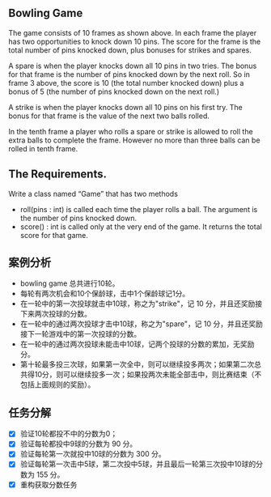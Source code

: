 ## Bowling Game
The game consists of 10 frames as shown above.  In each frame the player has
two opportunities to knock down 10 pins.  The score for the frame is the total
number of pins knocked down, plus bonuses for strikes and spares.

A spare is when the player knocks down all 10 pins in two tries.  The bonus for
that frame is the number of pins knocked down by the next roll.  So in frame 3
above, the score is 10 (the total number knocked down) plus a bonus of 5 (the
number of pins knocked down on the next roll.)

A strike is when the player knocks down all 10 pins on his first try.  The bonus
for that frame is the value of the next two balls rolled.

In the tenth frame a player who rolls a spare or strike is allowed to roll the extra
balls to complete the frame.  However no more than three balls can be rolled in
tenth frame.

## The Requirements.
Write a class named “Game” that has two methods
- roll(pins : int) is called each time the player rolls a ball.  The argument is the number of pins knocked down.
- score() : int is called only at the very end of the game.  It returns the total score for that game.

## 案例分析
- bowling game 总共进行10轮。
- 每轮有两次机会和10个保龄球，击中1个保龄球记1分。
- 在一轮中的第一次投球就击中10球，称之为"strike"，记 10 分，并且还奖励接下来两次投球的分数。
- 在一轮中的通过两次投球才击中10球，称之为"spare"，记 10 分，并且还奖励接下一轮游戏中的第一次投球的分数。
- 在一轮中的通过两次投球未能击中10球，记两个投球的分数的累加，无奖励分。
- 第十轮最多投三次球，如果第一次全中，则可以继续投多两次；如果第二次总共得10分，则可以继续投多一次；如果投两次未能全部击中，则比赛结束（不包括上面规则的奖励）。

## 任务分解
- [x] 验证10轮都投不中的分数为0；
- [x] 验证每轮都投中9球的分数为 90 分。
- [x] 验证每轮第一次就投中10球的分数为 300 分。
- [x] 验证每轮第一次击中5球，第二次投中5球，并且最后一轮第三次投中10球的分数为 155 分。
- [x] 重构获取分数任务